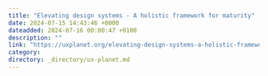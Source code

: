 ```yaml
---
title: "Elevating design systems - A holistic framework for maturity"
date: 2024-07-15 14:43:46 +0000
dateadded: 2024-07-16 00:00:47 +0100
description: ""
link: "https://uxplanet.org/elevating-design-systems-a-holistic-framework-for-maturity-7ce70d295cec?source=rss----819cc2aaeee0---4"
category:
directory: _directory/ux-planet.md
---
```

